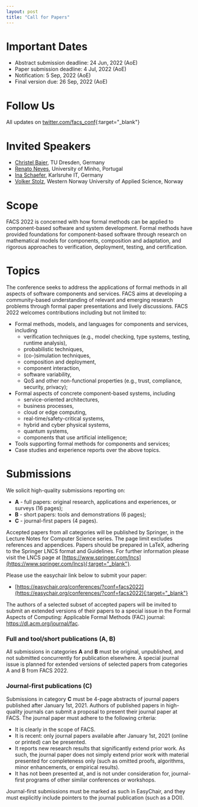 ```yaml
---
layout: post
title: "Call for Papers"
---
```



# Important Dates

  - Abstract submission deadline: 24 Jun, 2022 (AoE)
  - Paper submission deadline: 4 Jul, 2022 (AoE)
  - Notification: 5 Sep, 2022 (AoE)
  - Final version due: 26 Sep, 2022 (AoE)

# Follow Us

  All updates on [twitter.com/facs_conf](https://twitter.com/facs_conf){:target="_blank"}

# Invited Speakers

  - [Christel Baier](../speakers/christelbaier/), TU Dresden, Germany
  - [Renato Neves](../speakers/renatoneves/), University of Minho, Portugal
  - [Ina Schaefer](../speakers/inaschaefer/), Karlsruhe IT, Germany
  - [Volker Stolz](../speakers/volkerstolz/), Western Norway University of Applied Science, Norway 


# Scope

FACS 2022 is concerned with how formal methods can be applied to
component-based software and system development. Formal methods have
provided foundations for component-based software through research on
mathematical models for components, composition and adaptation, and
rigorous approaches to verification, deployment, testing, and certification.


# Topics

The conference seeks to address the applications of formal methods in all
aspects of software components and services. FACS aims at developing a
community-based understanding of relevant and emerging research problems
through formal paper presentations and lively discussions. FACS 2022
welcomes contributions including but not limited to:

- Formal methods, models, and languages for components and services, including
   + verification techniques (e.g., model checking, type systems, testing, runtime analysis),
   + probabilistic techniques,
   + (co-)simulation techniques,
   + composition and deployment,
   + component interaction,
   + software variability,
   + QoS and other non-functional properties (e.g., trust, compliance, security, privacy);
- Formal aspects of concrete component-based systems, including
   + service-oriented architectures,
   + business processes,
   + cloud or edge computing,
   + real-time/safety-critical systems,
   + hybrid and cyber physical systems,
   + quantum systems,
   + components that use artificial intelligence;
- Tools supporting formal methods for components and services;
- Case studies and experience reports over the above topics.


# Submissions

We solicit high-quality submissions reporting on:

  - __A__ - full papers: original research, applications and experiences, or surveys 
    (16 pages);
  - __B__ - short papers: tools and demonstrations (6 pages);
  - __C__ - journal-first papers (4 pages).

<!-- Accepted papers from all categories will appear in the proceedings of the
conference. -->
Accepted papers from all categories will be published by Springer, in the Lecture Notes for Computer Science series. 
The page limit excludes references and appendices. Papers should
be prepared in LaTeX, adhering to the Springer LNCS format and Guidelines. For
further information please visit the LNCS page at
[https://www.springer.com/lncs](https://www.springer.com/lncs){:target="_blank"}.

Please use the easychair link below to submit your paper:
  
- [https://easychair.org/conferences/?conf=facs2022](https://easychair.org/conferences/?conf=facs2022){:target="_blank"}

The authors of a selected subset of accepted papers will be invited to submit an extended versions of 
their papers to a special issue in the Formal Aspects of Computing: Applicable Formal Methods (FAC) journal: https://dl.acm.org/journal/fac.


### Full and tool/short publications (A, B)

All submissions in categories __A__ and __B__ must be original, unpublished,
and not submitted concurrently for publication elsewhere. A special journal
issue is planned for extended versions of selected papers from categories A
and B from FACS 2022.

### Journal-first publications (C)

Submissions in category __C__ must be 4-page abstracts of journal papers published after January 1st, 2021. Authors of published papers in high-quality journals can submit a proposal to present their journal paper at FACS. The journal paper must adhere to the following criteria:

 - It is clearly in the scope of FACS.
 - It is recent: only journal papers available after January 1st, 2021 (online or printed) can be presented.
 - It reports new research results that significantly extend prior work. As such, the journal paper does not simply extend prior work with material presented for completeness only (such as omitted proofs, algorithms, minor enhancements, or empirical results).
 - It has not been presented at, and is not under consideration for, journal-first programs of other similar conferences or workshops.

Journal-first submissions must be marked as such in EasyChair, and they must explicitly include pointers to the journal publication (such as a DOI).

